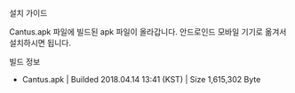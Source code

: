 설치 가이드

Cantus.apk 파일에 빌드된 apk 파일이 올라갑니다.
안드로인드 모바일 기기로 옮겨서 설치하시면 됩니다.

빌드 정보
* Cantus.apk | Builded 2018.04.14 13:41 (KST) | Size 1,615,302 Byte
